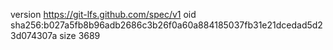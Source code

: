 version https://git-lfs.github.com/spec/v1
oid sha256:b027a5fb8b96adb2686c3b26f0a60a884185037fb31e21dcedad5d23d074307a
size 3689
